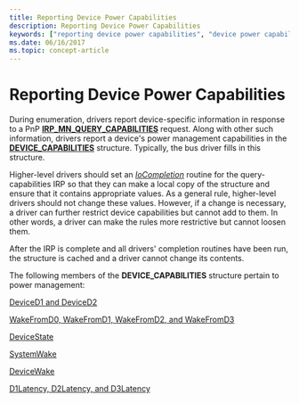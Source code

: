 ```yaml
---
title: Reporting Device Power Capabilities
description: Reporting Device Power Capabilities
keywords: ["reporting device power capabilities", "device power capabilities WDK kernel", "DEVICE_CAPABILITIES structure", "query-capabilities IRPs WDK power management", "IRPs WDK power management", "I/O request packets WDK power management"]
ms.date: 06/16/2017
ms.topic: concept-article
---
```


# Reporting Device Power Capabilities





During enumeration, drivers report device-specific information in response to a PnP [**IRP\_MN\_QUERY\_CAPABILITIES**](./irp-mn-query-capabilities.md) request. Along with other such information, drivers report a device's power management capabilities in the [**DEVICE\_CAPABILITIES**](/windows-hardware/drivers/ddi/wdm/ns-wdm-_device_capabilities) structure. Typically, the bus driver fills in this structure.

Higher-level drivers should set an [*IoCompletion*](/windows-hardware/drivers/ddi/wdm/nc-wdm-io_completion_routine) routine for the query-capabilities IRP so that they can make a local copy of the structure and ensure that it contains appropriate values. As a general rule, higher-level drivers should not change these values. However, if a change is necessary, a driver can further restrict device capabilities but cannot add to them. In other words, a driver can make the rules more restrictive but cannot loosen them.

After the IRP is complete and all drivers' completion routines have been run, the structure is cached and a driver cannot change its contents.

The following members of the **DEVICE\_CAPABILITIES** structure pertain to power management:

[DeviceD1 and DeviceD2](deviced1-and-deviced2.md)

[WakeFromD0, WakeFromD1, WakeFromD2, and WakeFromD3](wakefromd0--wakefromd1--wakefromd2--and-wakefromd3.md)

[DeviceState](devicestate.md)

[SystemWake](systemwake.md)

[DeviceWake](devicewake.md)

[D1Latency, D2Latency, and D3Latency](d1latency--d2latency--and-d3latency.md)

 

